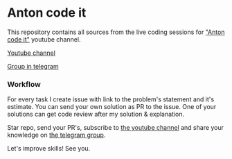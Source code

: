# Anton code it

This repository contains all sources from the live coding sessions for ["Anton code it"](https://bit.ly/2mgj8Pp) youtube channel.

[Youtube channel](https://bit.ly/2mgj8Pp)

[Group in telegram](https://t.me/antoncodeit)

### Workflow

For every task I create issue with link to the problem's statement and it's estimate. You can send your own solution as PR to the issue. One of your solutions can get code review after my solution & explanation. 

Star repo, send your PR's, subscribe to [the youtube channel](https://bit.ly/2mgj8Pp) and share your knowledge on [the telegram group](https://t.me/antoncodeit).

Let's improve skills! See you.
